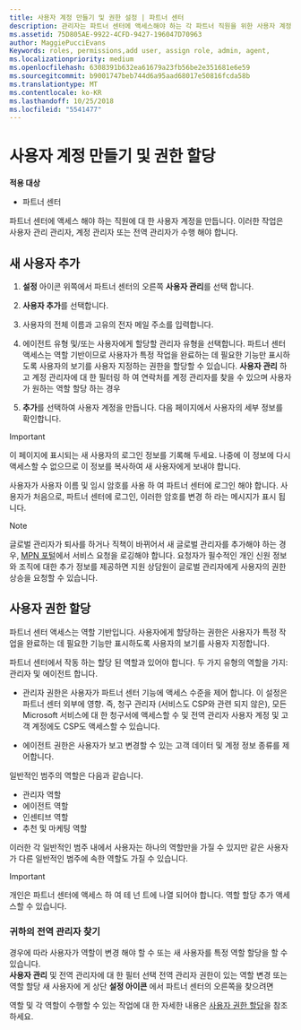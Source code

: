 ```yaml
---
title: 사용자 계정 만들기 및 권한 설정 | 파트너 센터
description: 관리자는 파트너 센터에 액세스해야 하는 각 파트너 직원을 위한 사용자 계정을 만듭니다.
ms.assetid: 75D805AE-9922-4CFD-9427-196047D70963
author: MaggiePucciEvans
Keywords: roles, permissions,add user, assign role, admin, agent,
ms.localizationpriority: medium
ms.openlocfilehash: 6308391b632ea61679a23fb56be2e351681e6e59
ms.sourcegitcommit: b9001747beb744d6a95aad68017e50816fcda58b
ms.translationtype: MT
ms.contentlocale: ko-KR
ms.lasthandoff: 10/25/2018
ms.locfileid: "5541477"
---
```

# <a name="create-user-accounts-and-assign-permissions"></a>사용자 계정 만들기 및 권한 할당

**적용 대상**

-  파트너 센터

파트너 센터에 액세스 해야 하는 직원에 대 한 사용자 계정을 만듭니다. 이러한 작업은 사용자 관리 관리자, 계정 관리자 또는 전역 관리자가 수행 해야 합니다. 


## <a name="add-a-new-user"></a>새 사용자 추가

1. **설정** 아이콘 위쪽에서 파트너 센터의 오른쪽 **사용자 관리**를 선택 합니다.

2.  **사용자 추가**를 선택합니다.

3.  사용자의 전체 이름과 고유의 전자 메일 주소를 입력합니다.

4.  에이전트 유형 및/또는 사용자에게 할당할 관리자 유형을 선택합니다. 파트너 센터 액세스는 역할 기반이므로 사용자가 특정 작업을 완료하는 데 필요한 기능만 표시하도록 사용자의 보기를 사용자 지정하는 권한을 할당할 수 있습니다.  **사용자 관리** 하 고 계정 관리자에 대 한 필터링 하 여 연락처를 계정 관리자를 찾을 수 있으며 사용자가 원하는 역할 할당 하는 경우

5.  **추가**를 선택하여 사용자 계정을 만듭니다. 다음 페이지에서 사용자의 세부 정보를 확인합니다.

> [!IMPORTANT]  
> 이 페이지에 표시되는 새 사용자의 로그인 정보를 기록해 두세요. 나중에 이 정보에 다시 액세스할 수 없으므로 이 정보를 복사하여 새 사용자에게 보내야 합니다. 

사용자가 사용자 이름 및 임시 암호를 사용 하 여 파트너 센터에 로그인 해야 합니다. 사용자가 처음으로, 파트너 센터에 로그인, 이러한 암호를 변경 하 라는 메시지가 표시 됩니다. 

> [!NOTE]  
>  글로벌 관리자가 퇴사를 하거나 직책이 바뀌어서 새 글로벌 관리자를 추가해야 하는 경우, [MPN 포털](https://partner.microsoft.com/support)에서 서비스 요청을 로깅해야 합니다. 요청자가 필수적인 개인 신원 정보와 조직에 대한 추가 정보를 제공하면 지원 상담원이 글로벌 관리자에게 사용자의 권한 상승을 요청할 수 있습니다.

## <a name="assign-user-permissions"></a>사용자 권한 할당

파트너 센터 액세스는 역할 기반입니다. 사용자에게 할당하는 권한은 사용자가 특정 작업을 완료하는 데 필요한 기능만 표시하도록 사용자의 보기를 사용자 지정합니다. 

파트너 센터에서 작동 하는 할당 된 역할과 있어야 합니다.  두 가지 유형의 역할을 가지: 관리자 및 에이전트 합니다.

- 관리자 권한은 사용자가 파트너 센터 기능에 액세스 수준을 제어 합니다. 이 설정은 파트너 센터 외부에 영향. 즉, 청구 관리자 (서비스도 CSP와 관련 되지 않은), 모든 Microsoft 서비스에 대 한 청구서에 액세스할 수 및 전역 관리자 사용자 계정 및 고객 계정에도 CSP도 액세스할 수 있습니다.

- 에이전트 권한은 사용자가 보고 변경할 수 있는 고객 데이터 및 계정 정보 종류를 제어합니다.
    
일반적인 범주의 역할은 다음과 같습니다. 
- 관리자 역할
- 에이전트 역할
- 인센티브 역할
- 추천 및 마케팅 역할


이러한 각 일반적인 범주 내에서 사용자는 하나의 역할만을 가질 수 있지만 같은 사용자가 다른 일반적인 범주에 속한 역할도 가질 수 있습니다. 

>[!Important]
>개인은 파트너 센터에 액세스 하 여 테 넌 트에 나열 되어야 합니다. 역할 할당 추가 액세스할 수 있습니다.


### <a name="find-your-global-admin"></a>귀하의 전역 관리자 찾기

경우에 따라 사용자가 역할이 변경 해야 할 수 또는 새 사용자를 특정 역할 할당을 할 수 있습니다.  
**사용자 관리** 및 전역 관리자에 대 한 필터 선택 전역 관리자 권한이 있는 역할 변경 또는 역할 할당 새 사용자에 게 상단 **설정 아이콘** 에서 파트너 센터의 오른쪽을 찾으려면 

역할 및 각 역할이 수행할 수 있는 작업에 대 한 자세한 내용은 [사용자 권한 할당](permissions-overview.md)을 참조 하세요.





